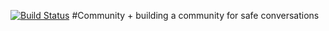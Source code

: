 
[![Build Status](https://travis-ci.org/Hasstrup/paper.svg?branch=master)](https://travis-ci.org/Hasstrup/paper)
#Community +
building a community for safe conversations
